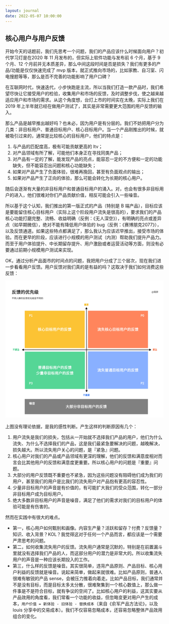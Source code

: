 ```yaml
---
layout: journal
date: 2022-05-07 10:00:00
---
```


## 核心用户与用户反馈

开始今天的话题前，我们先思考一个问题，我们的产品应该什么时候面向用户？初代学习灯是在2020 年 11 月发布的，但实际上软件功能与发布前 6 个月，基于 9 个月、12 个月前并无本质差异，那么中间这段时间是否是损失？我们有更多的产品/功能是仅仅快速完成了 mvp 版本，就正式推向市场的，比如家教、自习室、闪电搜题等等，那么是否不完善的功能影响了用户口碑？

在互联网时代，快速迭代，小步快跑是主流，所以当我们打造一款产品时，我们希望尽快让它接受用户的检验，收集用户和市场的反馈，及时调整步伐，使之越来越适应用户和市场的需求。从这个角度想，台灯上市的时间实在太晚，实际上我们在 2019 年上半年就已经在做用户测试了，其实是非常需要更大范围的用户反馈的输入。

那么产品是越早推出越好吗？也未必，因为用户是有分层的。我们不妨把用户分为几类：非目标用户、普通目标用户、核心目标用户。当一个产品刚推出的时候，就被吸引过来的，通常是比较核心的目标用户，他们的特点是：

1. 与产品的匹配度高，极有可能贡献更高的 ltv；
2. 对产品领域有所了解，可能他们本身正在寻找同类产品；
3. 对产品有一定的了解，能发现产品的亮点，能容忍一定的不方便和一定的功能缺失，但不能容忍出问题和核心功能缺失；
4. 如果对产品产生了负面体验，很难再挽回，甚至有负面观点的输出；
5. 如果对产品产生了正向的体验，那么可能会转化为长期的核心用户。

随后会逐渐有大量的非目标用户和普通目标用户的涌入。对，也会有很多非目标用户的进入，他们很难对你们产品贡献价值，相反可能会引入一些噪音。

所以基于这个认知，我们推出的第一版正式的产品（特别是 B 端产品），目标应该是要能留住核心目标用户（实际上这个阶段用户流失是很高的），要求我们的产品核心功能打磨完整、流畅、收益明确（反例：《无人深空》），有明确的亮点或差异点（如早期微信），绝对不能有降低用户体验的 bug（反例：《赛博朋克2077》），以及反馈通道。如果这些特点都满足了，那么我认为应该迟早推出，接受市场的体验。而在更早的阶段，应该进行小规模的用户测试（内测）帮助我们提升产品力。而至于用户体验提升、中长期留存提升、用户激励或者运营活动等方面，则没有必要通过前期小规模用户测试来实现。

OK，通过分析产品面市的时间点的问题，我把用户分成了三个层次，现在我们进一步看看用户反馈。用户反馈对我们真的是有益的吗？这取决于我们如何消费这些反馈：

![](./images/feedback.jpg)

上图没有理论依据，是我的感性判断。产生这样的判断原因有几个：

1. 用户流失是我们的损失，包括从一开始就不选择我们产品的用户，他们为什么流失、为什么不选择我们的产品，这是我们最紧急要解决的问题，越晚解决，损失越大。所以流失用户关心的问题，是『紧急』问题。
2. 核心用户对我们的产品或产品领域有更深的理解，他们的反馈和满意度相对而言会比其他用户的反馈和满意度更重要。所以核心用户的问题是『重要』问题。
3. 大部分的用户反馈既不重要也不紧急，因为这些问题没有阻碍他们成为我们的用户，甚至我们的用户是比我们的流失用户对产品抱有更高的容忍性。
4. 少量非目标用户的声音是有价值的，有可能扩大我们的受众范围，转化一部分非目标用户成为目标用户。
5. 绝大多数非目标用户的声音是噪音，满足了他们的需求对我们的目标用户的体验可能是有伤害的。

然而在实践中有很大的难点。

- 第一，核心用户如何甄别和画像。内容生产量？活跃和留存？付费？反馈量？知识、收入背景？KOL？我觉得这对于任何一个产品而言，都应该是一个需要严肃思考的问题。
- 第二，如何收集流失用户的反馈。流失用户通常是沉默的，特别是在前置漏斗里就没有选择我们产品的人，而这部分用户的潜力是非常大的。所以收集流失用户的声音是一种应该长期投入的工作。
- 第三，什么样的反馈是噪音。其实很简单，违背产品原则、产品目标、核心用户利益的反馈就是噪音。说起来简单，做起来就很难。比如产品原则，普通人很难有敏锐的产品 sense，会被压力推着向着走。比如产品目标，我们通常并不是没有目标，而是目标太多太分散，很难聚集到一个核心数值上，那么做一件事是不是符合目标，就有争议的空间了。比如核心用户的利益，这其实要从产品效用的角度看，我们常看一个功能的收益，但忽略变更对用户产生的成本，`用户价值 = 新体验 - 旧体验 - 替换成本`（来自《俞军产品方法论》，以及 louis 分享中的交易成本）。我们不仅容易忽略成本，还容易忽略整体产品效用组合的变化。
